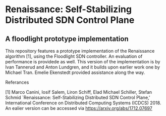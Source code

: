 # Renaissance: Self-Stabilizing Distributed SDN Control Plane
## A floodlight prototype implementation

This repository features a prototype implementation of the Renaissance algorithm [1], using the Floodlight SDN controller. An evaluation of performance is providede as well. This version of the implementation is by Ivan Tannerud and Anton Lundgren, and it builds upon earlier work one by Michael Tran. Emelie Ekenstedt provided assistance along the way.

Referances 

[1] Marco Canini, Iosif Salem, Liron Schiff, Elad Michael Schiller, Stefan Schmid `Renaissance: Self-Stabilizing Distributed SDN Control Plane,' International Conference on Distributed Computing Systems (ICDCS) 2018. An ealier version can be accessed via https://arxiv.org/abs/1712.07697
